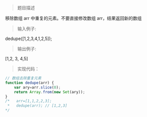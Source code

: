 > 题目描述

移除数组 arr 中重复的元素。不要直接修改数组 arr，结果返回新的数组 


>输入例子:

dedupe([1,2,3,4,1,2,5]);

>输出例子:

[1,2, 3, 4,5]

> 实现代码：

```js
// 数组去除重复元素
function dedupe(arr) {
    var ary=arr.slice(0);
    return Array.from(new Set(ary));
}
/*   arr=[1,1,2,2,3];
 *   dedupe(arr); // [1,2,3]
*/

```